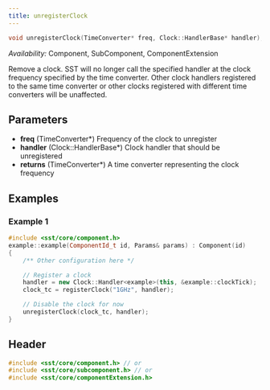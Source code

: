 ```yaml
---
title: unregisterClock
---
```


```cpp
void unregisterClock(TimeConverter* freq, Clock::HandlerBase* handler);
```
*Availability:* Component, SubComponent, ComponentExtension

Remove a clock. SST will no longer call the specified handler at the clock frequency specified by the time converter. Other clock handlers registered to the same time converter or other clocks registered with different time converters will be unaffected.


## Parameters
* **freq** (TimeConverter*) Frequency of the clock to unregister
* **handler** (Clock::HandlerBase*) Clock handler that should be unregistered
* **returns** (TimeConverter*) A time converter representing the clock frequency


## Examples

<!--- SOURCE_CODE: None --->
### Example 1
```cpp
#include <sst/core/component.h>
example::example(ComponentId_t id, Params& params) : Component(id) 
{
    /** Other configuration here */

    // Register a clock
    handler = new Clock::Handler<example>(this, &example::clockTick);
    clock_tc = registerClock("1GHz", handler);

    // Disable the clock for now
    unregisterClock(clock_tc, handler);
}
```

## Header
```cpp
#include <sst/core/component.h> // or
#include <sst/core/subcomponent.h> // or
#include <sst/core/componentExtension.h>
```
